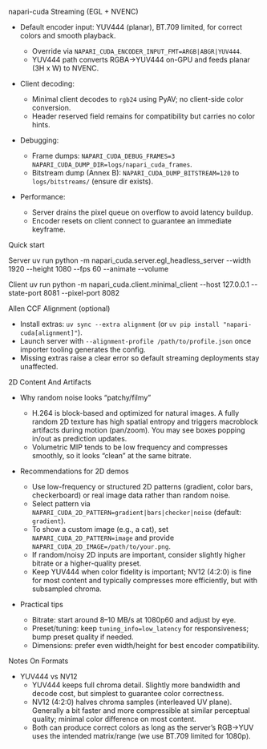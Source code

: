 napari-cuda Streaming (EGL + NVENC)

- Default encoder input: YUV444 (planar), BT.709 limited, for correct colors and smooth playback.
  - Override via `NAPARI_CUDA_ENCODER_INPUT_FMT=ARGB|ABGR|YUV444`.
  - YUV444 path converts RGBA->YUV444 on-GPU and feeds planar (3H x W) to NVENC.

- Client decoding:
  - Minimal client decodes to `rgb24` using PyAV; no client-side color conversion.
  - Header reserved field remains for compatibility but carries no color hints.

- Debugging:
  - Frame dumps: `NAPARI_CUDA_DEBUG_FRAMES=3 NAPARI_CUDA_DUMP_DIR=logs/napari_cuda_frames`.
  - Bitstream dump (Annex B): `NAPARI_CUDA_DUMP_BITSTREAM=120` to `logs/bitstreams/` (ensure dir exists).

- Performance:
  - Server drains the pixel queue on overflow to avoid latency buildup.
  - Encoder resets on client connect to guarantee an immediate keyframe.

Quick start

Server
  uv run python -m napari_cuda.server.egl_headless_server --width 1920 --height 1080 --fps 60 --animate --volume

Client
  uv run python -m napari_cuda.client.minimal_client --host 127.0.0.1 --state-port 8081 --pixel-port 8082

Allen CCF Alignment (optional)

- Install extras: `uv sync --extra alignment` (or `uv pip install "napari-cuda[alignment]"`).
- Launch server with `--alignment-profile /path/to/profile.json` once importer tooling generates the config.
- Missing extras raise a clear error so default streaming deployments stay unaffected.

2D Content And Artifacts

- Why random noise looks “patchy/filmy”
  - H.264 is block-based and optimized for natural images. A fully random 2D texture has high spatial entropy and triggers macroblock artifacts during motion (pan/zoom). You may see boxes popping in/out as prediction updates.
  - Volumetric MIP tends to be low frequency and compresses smoothly, so it looks “clean” at the same bitrate.

- Recommendations for 2D demos
  - Use low-frequency or structured 2D patterns (gradient, color bars, checkerboard) or real image data rather than random noise.
  - Select pattern via `NAPARI_CUDA_2D_PATTERN=gradient|bars|checker|noise` (default: `gradient`).
  - To show a custom image (e.g., a cat), set `NAPARI_CUDA_2D_PATTERN=image` and provide `NAPARI_CUDA_2D_IMAGE=/path/to/your.png`.
  - If random/noisy 2D inputs are important, consider slightly higher bitrate or a higher-quality preset.
  - Keep YUV444 when color fidelity is important; NV12 (4:2:0) is fine for most content and typically compresses more efficiently, but with subsampled chroma.

- Practical tips
  - Bitrate: start around 8–10 MB/s at 1080p60 and adjust by eye.
  - Preset/tuning: keep `tuning_info=low_latency` for responsiveness; bump preset quality if needed.
  - Dimensions: prefer even width/height for best encoder compatibility.

Notes On Formats

- YUV444 vs NV12
  - YUV444 keeps full chroma detail. Slightly more bandwidth and decode cost, but simplest to guarantee color correctness.
  - NV12 (4:2:0) halves chroma samples (interleaved UV plane). Generally a bit faster and more compressible at similar perceptual quality; minimal color difference on most content.
  - Both can produce correct colors as long as the server’s RGB->YUV uses the intended matrix/range (we use BT.709 limited for 1080p).
